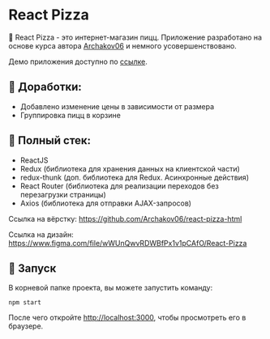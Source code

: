 # React Pizza

:pizza: React Pizza - это интернет-магазин пицц.
Приложение разработано на основе курса автора [Archakov06](https://github.com/Archakov06) и немного усовершенствовано.

Демо приложения доступно по [ссылке](https://hk-time-react-pizzas.herokuapp.com/).

## :rocket: Доработки:
  - Добавлено изменение цены в зависимости от размера
  - Группировка пицц в корзине

## :memo: Полный стек:
 - ReactJS
 - Redux (библиотека для хранения данных на клиентской части)
 - redux-thunk (доп. библиотека для Redux. Асинхронные действия)
 - React Router (библиотека для реализации переходов без перезагрузки страницы)
 - Axios (библиотека для отправки AJAX-запросов)

Ссылка на вёрстку: https://github.com/Archakov06/react-pizza-html

Ссылка на дизайн: https://www.figma.com/file/wWUnQwvRDWBfPx1v1pCAfO/React-Pizza

## :rocket: Запуск
В корневой папке проекта, вы можете запустить команду:

`npm start`

После чего откройте [http://localhost:3000](http://localhost:3000), чтобы просмотреть его в браузере.
